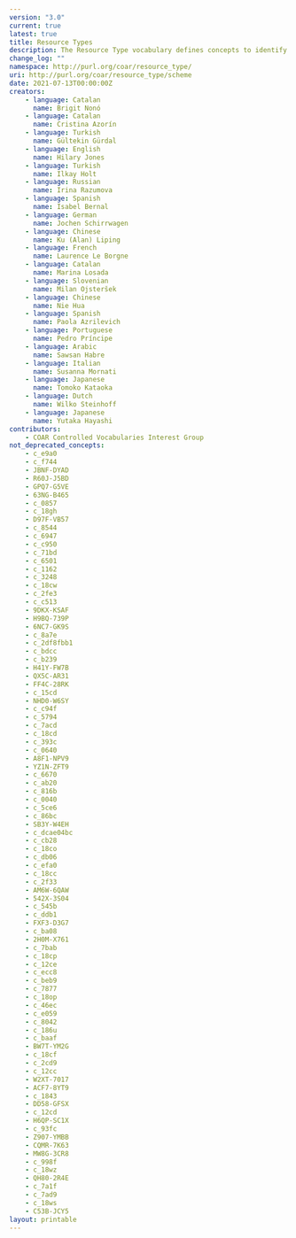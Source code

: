 ```yaml
---
version: "3.0"
current: true
latest: true
title: Resource Types
description: The Resource Type vocabulary defines concepts to identify the genre of a resource. Such resources, like publications, research data, audio and video objects, are typically deposited in institutional and thematic repositories or published in ejournals. This vocabulary supports a hierarchical model that relates narrower and broader concepts. Multilingual labels regard regional distinctions in language and term. Concepts of this vocabulary are mapped with terms and concepts of similar vocabularies and dictionaries.
change_log: ""
namespace: http://purl.org/coar/resource_type/
uri: http://purl.org/coar/resource_type/scheme
date: 2021-07-13T00:00:00Z
creators:
    - language: Catalan
      name: Brigit Nonó
    - language: Catalan
      name: Cristina Azorín
    - language: Turkish
      name: Gültekin Gürdal
    - language: English
      name: Hilary Jones
    - language: Turkish
      name: Ilkay Holt
    - language: Russian
      name: Irina Razumova
    - language: Spanish
      name: Isabel Bernal
    - language: German
      name: Jochen Schirrwagen
    - language: Chinese
      name: Ku (Alan) Liping
    - language: French
      name: Laurence Le Borgne
    - language: Catalan
      name: Marina Losada
    - language: Slovenian
      name: Milan Ojsteršek
    - language: Chinese
      name: Nie Hua
    - language: Spanish
      name: Paola Azrilevich
    - language: Portuguese
      name: Pedro Príncipe
    - language: Arabic
      name: Sawsan Habre
    - language: Italian
      name: Susanna Mornati
    - language: Japanese
      name: Tomoko Kataoka
    - language: Dutch
      name: Wilko Steinhoff
    - language: Japanese
      name: Yutaka Hayashi
contributors:
    - COAR Controlled Vocabularies Interest Group
not_deprecated_concepts:
    - c_e9a0
    - c_f744
    - JBNF-DYAD
    - R60J-J5BD
    - GPQ7-G5VE
    - 63NG-B465
    - c_0857
    - c_18gh
    - D97F-VB57
    - c_8544
    - c_6947
    - c_c950
    - c_71bd
    - c_6501
    - c_1162
    - c_3248
    - c_18cw
    - c_2fe3
    - c_c513
    - 9DKX-KSAF
    - H9BQ-739P
    - 6NC7-GK9S
    - c_8a7e
    - c_2df8fbb1
    - c_bdcc
    - c_b239
    - H41Y-FW7B
    - QX5C-AR31
    - FF4C-28RK
    - c_15cd
    - NHD0-W6SY
    - c_c94f
    - c_5794
    - c_7acd
    - c_18cd
    - c_393c
    - c_0640
    - A8F1-NPV9
    - YZ1N-ZFT9
    - c_6670
    - c_ab20
    - c_816b
    - c_0040
    - c_5ce6
    - c_86bc
    - SB3Y-W4EH
    - c_dcae04bc
    - c_cb28
    - c_18co
    - c_db06
    - c_efa0
    - c_18cc
    - c_2f33
    - AM6W-6QAW
    - 542X-3S04
    - c_545b
    - c_ddb1
    - FXF3-D3G7
    - c_ba08
    - 2H0M-X761
    - c_7bab
    - c_18cp
    - c_12ce
    - c_ecc8
    - c_beb9
    - c_7877
    - c_18op
    - c_46ec
    - c_e059
    - c_8042
    - c_186u
    - c_baaf
    - BW7T-YM2G
    - c_18cf
    - c_2cd9
    - c_12cc
    - W2XT-7017
    - ACF7-8YT9
    - c_1843
    - DD58-GFSX
    - c_12cd
    - H6QP-SC1X
    - c_93fc
    - Z907-YMBB
    - CQMR-7K63
    - MW8G-3CR8
    - c_998f
    - c_18wz
    - QH80-2R4E
    - c_7a1f
    - c_7ad9
    - c_18ws
    - C53B-JCY5
layout: printable
---
```


